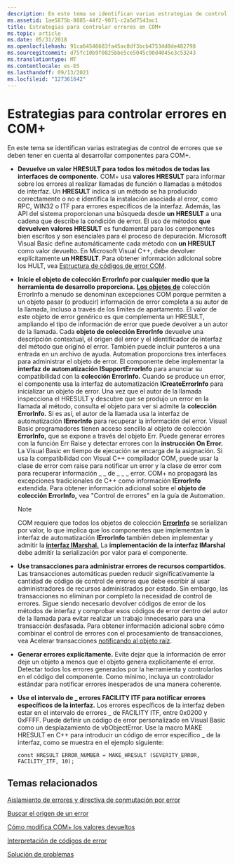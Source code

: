```yaml
---
description: En este tema se identifican varias estrategias de control de errores que se deben tener en cuenta al desarrollar componentes para COM+.
ms.assetid: 1ae5875b-8085-44f2-9071-c2a5d7543ac1
title: Estrategias para controlar errores en COM+
ms.topic: article
ms.date: 05/31/2018
ms.openlocfilehash: 91ca64546683fa45ac8df3bcb47534d8de482798
ms.sourcegitcommit: d75fc10b9f0825bbe5ce5045c90d4045e3c53243
ms.translationtype: MT
ms.contentlocale: es-ES
ms.lasthandoff: 09/13/2021
ms.locfileid: "127361642"
---
```

# <a name="strategies-for-handling-errors-in-com"></a>Estrategias para controlar errores en COM+

En este tema se identifican varias estrategias de control de errores que se deben tener en cuenta al desarrollar componentes para COM+.

-   **Devuelve un valor HRESULT para todos los métodos de todas las interfaces de componente.**  COM+ usa **valores HRESULT** para informar sobre los errores al realizar llamadas de función o llamadas a métodos de interfaz. Un **HRESULT** indica si un método se ha producido correctamente o no e identifica la instalación asociada al error, como RPC, WIN32 o ITF para errores específicos de la interfaz. Además, las API del sistema proporcionan una búsqueda desde **un HRESULT** a una cadena que describe la condición de error. El uso de métodos **que devuelven valores HRESULT** es fundamental para los componentes bien escritos y son esenciales para el proceso de depuración. Microsoft Visual Basic define automáticamente cada método con **un HRESULT** como valor devuelto. En Microsoft Visual C++, debe devolver explícitamente **un HRESULT**. Para obtener información adicional sobre los HULT, vea [Estructura de códigos de error COM](/windows/desktop/com/structure-of-com-error-codes).
-   **Inicie el objeto de colección ErrorInfo por cualquier medio que la herramienta de desarrollo proporciona.** [**Los objetos de**](errorinfo.md) colección ErrorInfo a menudo se denominan excepciones COM porque permiten a un objeto pasar (o producir) información de error completa a su autor de la llamada, incluso a través de los límites de apartamento. El valor de este objeto de error genérico es que complementa un HRESULT, ampliando el tipo de información de error que puede devolver a un autor de la llamada. Cada **objeto de colección ErrorInfo** devuelve una descripción contextual, el origen del error y el identificador de interfaz del método que originó el error. También puede incluir punteros a una entrada en un archivo de ayuda. Automation proporciona tres interfaces para administrar el objeto de error. El componente debe implementar la **interfaz de automatización ISupportErrorInfo** para anunciar su compatibilidad con la **colección ErrorInfo.** Cuando se produce un error, el componente usa la interfaz de automatización **ICreateErrorInfo** para inicializar un objeto de error. Una vez que el autor de la llamada inspecciona el HRESULT y descubre que se produjo un error en la llamada al método, consulta el objeto para ver si admite la **colección ErrorInfo.** Si es así, el autor de la llamada usa la interfaz de automatización **IErrorInfo** para recuperar la información del error. Visual Basic programadores tienen acceso sencillo al objeto de colección **ErrorInfo,** que se expone a través del objeto Err. Puede generar errores con la función Err Raise y detectar errores con la **instrucción On Error.** La Visual Basic en tiempo de ejecución se encarga de la asignación. Si usa la compatibilidad con Visual C++ compilador COM, puede usar la clase de error com raise para notificar un error y la clase de error com para recuperar información \_ \_ de \_ \_ \_ error. COM+ no propagará las excepciones tradicionales de C++ como información **IErrorInfo** extendida. Para obtener información adicional sobre el **objeto de colección ErrorInfo,** vea "Control de errores" en la guía de Automation.
    > [!Note]  
    > COM requiere que todos los objetos de colección [**ErrorInfo**](errorinfo.md) se serializan por valor, lo que implica que los componentes que implementan la interfaz de automatización **IErrorInfo** también deben implementar y admitir la [**interfaz IMarshal.**](/windows/desktop/api/objidl/nn-objidl-imarshal) La **implementación de la interfaz IMarshal** debe admitir la serialización por valor para el componente.

     

-   **Use transacciones para administrar errores de recursos compartidos.** Las transacciones automáticas pueden reducir significativamente la cantidad de código de control de errores que debe escribir al usar administradores de recursos administrados por estado. Sin embargo, las transacciones no eliminan por completo la necesidad de control de errores. Sigue siendo necesario devolver códigos de error de los métodos de interfaz y comprobar esos códigos de error dentro del autor de la llamada para evitar realizar un trabajo innecesario para una transacción desfasada. Para obtener información adicional sobre cómo combinar el control de errores con el procesamiento de transacciones, vea Acelerar transacciones [notificando al objeto raíz](speeding-transactions-by-notifying-the-root-object.md).
-   **Generar errores explícitamente.** Evite dejar que la información de error deje un objeto a menos que el objeto genera explícitamente el error. Detectar todos los errores generados por la herramienta y controlarlos en el código del componente. Como mínimo, incluya un controlador estándar para notificar errores inesperados de una manera coherente.
-   **Use el intervalo de \_ errores FACILITY ITF para notificar errores específicos de la interfaz.** Los errores específicos de la interfaz deben estar en el intervalo de errores \_ de FACILITY ITF, entre 0x0200 y 0xFFFF. Puede definir un código de error personalizado en Visual Basic como un desplazamiento de vbObjectError. Use la macro MAKE HRESULT en C++ para introducir un código de error específico \_ de la interfaz, como se muestra en el ejemplo siguiente:

    ``` syntax
    const HRESULT ERROR_NUMBER = MAKE_HRESULT (SEVERITY_ERROR, FACILITY_ITF, 10);
    ```

## <a name="related-topics"></a>Temas relacionados

<dl> <dt>

[Aislamiento de errores y directiva de conmutación por error](fault-isolation-and-failfast-policy.md)
</dt> <dt>

[Buscar el origen de un error](finding-the-source-of-an-error.md)
</dt> <dt>

[Cómo modifica COM+ los valores devueltos](how-com--modifies-return-values.md)
</dt> <dt>

[Interpretación de códigos de error](interpreting-error-codes.md)
</dt> <dt>

[Solución de problemas](troubleshooting.md)
</dt> </dl>

 

 
